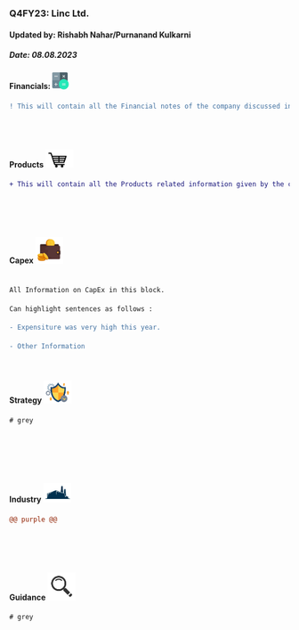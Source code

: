 ### Q4FY23: Linc Ltd.
#### Updated by: Rishabh Nahar/Purnanand Kulkarni
##### Date: 08.08.2023



  
[fin]: https://www.screener.in/company/LINC/
#### Financials:   [<img align="centre" alt="Java" width="30px" src="https://github.com/qodeinvestments/Swan-Documentation/blob/main/Systems/100_Baggers/github_pages/logo_files/Financials%20Logo%201.png" />][fin]
```diff
! This will contain all the Financial notes of the company discussed in the Concall other than numbers.





```




[products]: https://eresh-zealous.medium.com/
#### Products [<img align="centre" alt="Java" width="50px" src="https://github.com/qodeinvestments/Swan-Documentation/blob/main/Systems/100_Baggers/github_pages/logo_files/Products%20Logo%201.jpg" />][products]
```diff
+ This will contain all the Products related information given by the company during the Concall.






```





[blog]: https://eresh-zealous.medium.com/
#### Capex [<img align="centre" alt="Java" width="50px" src="https://github.com/qodeinvestments/Swan-Documentation/blob/main/Systems/100_Baggers/github_pages/logo_files/Capex%20Logo%201.jpg" />][blog]
```diff

All Information on CapEx in this block.

Can highlight sentences as follows :

- Expensiture was very high this year.

- Other Information




```


[blog]: https://eresh-zealous.medium.com/
#### Strategy [<img align="centre" alt="Java" width="50px" src="https://github.com/qodeinvestments/Swan-Documentation/blob/main/Systems/100_Baggers/github_pages/logo_files/Strategy%20Logo%203.jpg" />][blog]
```diff
# grey







```

  
[ind]: https://eresh-zealous.medium.com/
#### Industry   [<img align="centre" alt="Java" width="50px" src="https://github.com/qodeinvestments/Swan-Documentation/blob/main/Systems/100_Baggers/github_pages/logo_files/Industry%20Logo%201.jpg" />][ind]
```diff
@@ purple @@






```
[management]: https://eresh-zealous.medium.com/
#### Guidance [<img align="centre" alt="Java" width="50px" src="https://github.com/qodeinvestments/Swan-Documentation/blob/main/Systems/100_Baggers/github_pages/logo_files/magnifying-glass.svg" />][management]
```diff
# grey
```






